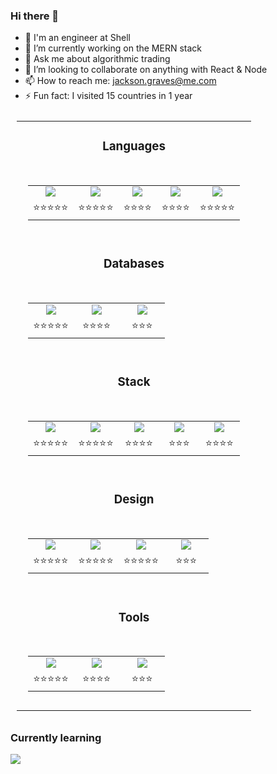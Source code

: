 ### Hi there 👋

<!-- ![A Full-Stack Web Devloper](/banner/banner.png) -->

<!-- ### Hola <img src="https://media.giphy.com/media/hvRJCLFzcasrR4ia7z/giphy.gif" width="25px"></a>, Im Hector -->

<!-- Nice to meet ya! I have a passion for code, solving problems. I'm friendly, love to learn new things and always try and keep an open mind. You never know what you might learn from others so its best to listen! -->

- :briefcase: I'm an engineer at Shell
- 🔭 I’m currently working on the MERN stack
- 💬 Ask me about algorithmic trading
- 👯 I’m looking to collaborate on anything with React & Node
- 📫 How to reach me: jackson.graves@me.com
- ⚡ Fun fact: I visited 15 countries in 1 year

<table style="padding:10px; width: 100%;">
	<tbody>
		<tr></tr>
		<tr>
			<td>
				<h3>Languages</h3>
			</td>
		</tr>
		<tr>
			<td>
				<table style="padding:10px">
					<tr></tr>
					<tr class="c5">
						<td>
							<img src="https://img.shields.io/badge/javascript%20-%23323330.svg?&style=for-the-badge&logo=javascript&logoColor=%23F7DF1E"/>
						</td>
						<td>
							<img src="https://img.shields.io/badge/html5%20-%23E34F26.svg?&style=for-the-badge&logo=html5&logoColor=white"/>
						</td>
						<td>
							<img src="https://img.shields.io/badge/css3%20-%231572B6.svg?&style=for-the-badge&logo=css3&logoColor=white"/>
						</td>
						<td>
							<img src ="https://img.shields.io/badge/python-%3776AB.svg?&style=for-the-badge&logo=python&logoColor=white&color=3776AB"/>
						</td>
						<td>
							<img src="https://img.shields.io/badge/markdown-%23000000.svg?&style=for-the-badge&logo=markdown&logoColor=white"/>
						</td>
					</tr>
					<tr class="c5">
						<td>
							⭐⭐⭐⭐⭐
						</td>
						<td>
							⭐⭐⭐⭐⭐
						</td>
						<td>
							⭐⭐⭐⭐
						</td>
						<td>
							⭐⭐⭐⭐
						</td>
						<td>
							⭐⭐⭐⭐⭐
						</td>
					</tr>
				</table>
			</td>
		</tr>
		<tr>
			<td><h3>Databases</h3></td>
		</tr>
		<tr>
			<td>
				<table style="padding:10px;">
					<tr></tr>
					<tr class="c3">
						<td>
							<img src ="https://img.shields.io/badge/MongoDB-%23316192.svg?&style=for-the-badge&logo=mongodb&logoColor=white&color=47A248"/>
						</td>
						<td>
							<img src ="https://img.shields.io/badge/MySQL-%23316192.svg?&style=for-the-badge&logo=mysql&logoColor=white&color=4479A1"/>
						</td>
						<td>
							<img src ="https://img.shields.io/badge/postgres-%23316192.svg?&style=for-the-badge&logo=postgresql&logoColor=white"/>
						</td>
					</tr>
					<tr class="c3">
						<td>
							⭐⭐⭐⭐⭐
						</td>
						<td>
							⭐⭐⭐⭐
						</td>
						<td>
							⭐⭐⭐
						</td>
					</tr>
				</table>
			</td>
		</tr>
		<tr>
			<td>
				<h3>Stack</h3>
			</td>
		</tr>
		<tr>
			<td>
				<table style="padding:10px;">
					<tr></tr>
					<tr class="c5">
						<td>
							<img src="https://img.shields.io/badge/node.js%20-%2343853D.svg?&style=for-the-badge&logo=node.js&logoColor=white"/>
						</td>
						<td>
							<img src="https://img.shields.io/badge/react%20-%2320232a.svg?&style=for-the-badge&logo=react&logoColor=%2361DAFB"/>
						</td>
						<td>
							<img src="https://img.shields.io/badge/redux%20-%23593d88.svg?&style=for-the-badge&logo=redux&logoColor=white"/>
						</td>
						<td>
							<img src="https://img.shields.io/badge/express.js%20-%23404d59.svg?&style=for-the-badge"/>
						</td>
						<td>
							<img src="https://img.shields.io/badge/typescript%20-%23121011.svg?&style=for-the-badge&logo=typescript&logoColor=white&color=3178C6"/>
						</td>
					</tr>
					<tr class="c5">
						<td>
							⭐⭐⭐⭐⭐
						</td>
						<td>
							⭐⭐⭐⭐⭐
						</td>
						<td>
							⭐⭐⭐⭐
						</td>
						<td>
							⭐⭐⭐
						</td>
						<td>
							⭐⭐⭐⭐
						</td>
					</tr>
				</table>
			</td>
		</tr>
		<tr>
			<td>
				<h3>Design</h3>
			</td>
		</tr>
		<tr>
			<td>
				<table style="padding:10px;">
					<tr></tr>
					<tr class="c4">
						<td>
							<img src="https://img.shields.io/badge/Figma%20-%23563D7C.svg?&style=for-the-badge&logo=figma&logoColor=white&color=F24E1E"/>
						</td>
						<td>
							<img src="https://img.shields.io/badge/Sketch%20-%263D7C.svg?&style=for-the-badge&logo=Sketch&logoColor=black&color=F7B500"/>
						</td>
						<td>
							<img src="https://img.shields.io/badge/pure.css%20-%23404d59.svg?&style=for-the-badge&color=1E8DD6"/>
						</td>
						<td>
							<img src="https://img.shields.io/badge/bootstrap%20-%23563D7C.svg?&style=for-the-badge&logo=bootstrap&logoColor=white"/>
						</td>
					</tr>
					<tr class="c4">
						<td>
							⭐⭐⭐⭐⭐
						</td>
						<td>
							⭐⭐⭐⭐⭐
						</td>
						<td>
							⭐⭐⭐⭐⭐
						</td>
						<td>
							⭐⭐⭐
						</td>
					</tr>
				</table>
			</td>
		</tr>
		<tr>
			<td>
				<h3>Tools</h3>
			</td>
		</tr>
		<tr>
			<td>
				<table style="padding:10px;">
					<tr></tr>
					<tr class="c3">
						<td>
							<img src="https://img.shields.io/badge/Google Colab%20-%263D7C.svg?&style=for-the-badge&logo=Google Colab&logoColor=white&color=F9AB00"/>
						</td>
						<td>
							<img src="https://img.shields.io/badge/github%20-%23121011.svg?&style=for-the-badge&logo=github&logoColor=white"/>
						</td>
						<td>
							<img src ="https://img.shields.io/badge/postman-%23316192.svg?&style=for-the-badge&logo=postman&logoColor=white&color=FF6C37"/>
						</td>
					</tr>
					<tr class="c3">
						<td>
							⭐⭐⭐⭐⭐
						</td>
						<td>
							⭐⭐⭐⭐
						</td>
						<td>
							⭐⭐⭐
						</td>
					</tr>
				</table>
			</td>
		</tr>
	</tbody>
</table>

<div style="width: 100%; display: block;">

</div>

### Currently learning

[<img src="https://img.shields.io/badge/graphql%20-%23121011.svg?&style=for-the-badge&logo=graphql&logoColor=white&color=E10098"/>]()

<!-- [![Top Langs](https://github-readme-stats.vercel.app/api/top-langs/?username=hector4213&layout=compact&theme=radical)](https://github.com/anuraghazra/github-readme-stats) -->

<!-- PROGRAMMING LANGUAGES: Javascript, Ruby, SQL, HTML5, CSS3
FRAMEWORKS LIBRARIES / ENVIRONMENTS: React.js, Node.js, Express.js, Knex.js, Rails, ActiveRecord, jQuery, Webpack, Material UI, Bootstrap, Bulma, Mocha, Chai
DATABASES, SYSTEMS, CMS: Postgres, Database Design, MongoDB, Heroku, Netlify, Git, Command Line
INDUSTRY KNOWLEDGE: RESTful Web Services, Functional Programming, Object Oriented Programming, Technical Documentation, BDD, TDD
LANGUAGES: English, Spanish
INTERESTS: Project Management, Agile Methodology, SCRUM, DevOps, CI/CD, UI/UX, Research, Interaction Design -->

<style>
	td {
  	text-align: center;
	}
	tr.c8 td {
		width: 12.5%;
	}
	tr.c7 td {
		width: 14.3%;
	}
	tr.c6 td {
		width: 16.7%;
	}
	tr.c5 td {
		width: 20%;
	}
	tr.c4 td {
		width: 25%;
	}
	tr.c3 td {
		width: 33%;
	}
	tr.c2 td {
		width: 50%;
	}

</style>
